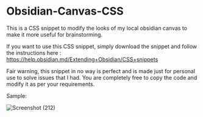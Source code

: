 # Obsidian-Canvas-CSS
This is a CSS snippet to modify the looks of my local obsidian canvas to make it more useful for brainstorming. 

If you want to use this CSS snippet, simply download the snippet and follow the instructions here : https://help.obsidian.md/Extending+Obsidian/CSS+snippets

Fair warning, this snippet in no way is perfect and is made just for personal use to solve issues that I had. You are completely free to copy the code and modify it as per your requirements. 

Sample:

![Screenshot (212)](https://github.com/semisenioritis/Obsidian-Canvas-CSS/assets/89476245/825f2a66-113a-4bcc-a19b-6b22af66d563)
